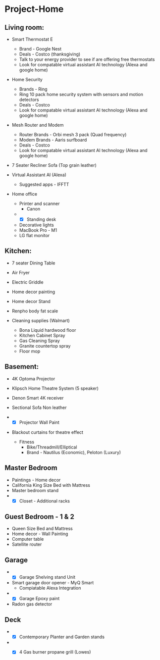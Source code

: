 # Project-Home

## Living room:

* Smart Thermostat E
  * Brand - Google Nest 
  * Deals - Costco (thanksgiving)
  * Talk to your energy provider to see if are offering free thermostats
  * Look for compatable virtual assistant AI technology (Alexa and google home)

* Home Security 
  * Brands - Ring
  * Ring 10 pack home security system with sensors and motion detectors
  * Deals - Costco
  * Look for compatable virtual assistant AI technology (Alexa and google home)


* Mesh Router and Modem
  * Router Brands - Orbi mesh 3 pack (Quad frequency)
  * Modem Brands - Aaris surfboard
  * Deals - Costco  
  * Look for compatable virtual assistant AI technology (Alexa and google home)
 
* 7 Seater Recliner Sofa (Top grain leather)
* Virtual Assistant AI (Alexa)
  * Suggested apps - IFFTT

* Home office
  * Printer and scanner
    * Canon 
  * - [x] Standing desk
  * Decorative lights
  * MacBook Pro - M1
  * LG flat monitor

## Kitchen:

* 7 seater Dining Table

* Air Fryer
* Electric Griddle
* Home decor painting
* Home decor Stand
* Renpho body fat scale

* Cleaning supplies (Walmart)
  * Bona Liquid hardwood floor
  * Kitchen Cabinet Spray
  * Gas Cleaning Spray 
  * Granite countertop spray
  * Floor mop

## Basement:
  * 4K Optoma Projector
  * Klipsch Home Theatre System (5 speaker)
  * Denon Smart 4K receiver
  * Sectional Sofa Non leather
  * - [x] Projector Wall Paint
  * Blackout curtains for theatre effect
  
    * Fitness
      * Bike/Threadmill/Elliptical
      * Brand - Nautilus (Economic), Peloton (Luxury)

## Master Bedroom
  * Paintings - Home decor
  * California King Size Bed with Mattress
  * Master bedroom stand
  * - [x] Closet - Additional racks

## Guest Bedroom - 1 & 2
  * Queen Size Bed and Mattress
  * Home decor - Wall Painting
  * Computer table
  * Satellite router

## Garage
  * - [x] Garage Shelving stand Unit
  * Smart garage door opener - MyQ Smart
    * Compiatable Alexa Integration
  * - [x] Garage Epoxy paint 
  * Radon gas detector

## Deck
  * - [x] Contemporary Planter and Garden stands
  * - [x] 4 Gas burner propane grill (Lowes)
 
